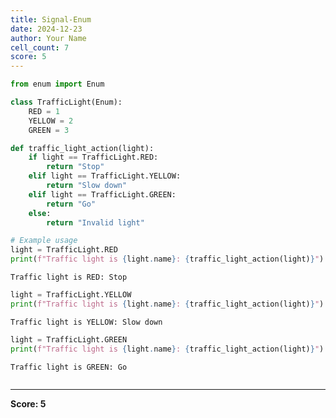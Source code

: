 ```yaml
---
title: Signal-Enum
date: 2024-12-23
author: Your Name
cell_count: 7
score: 5
---
```


```python
from enum import Enum
```


```python
class TrafficLight(Enum):
    RED = 1
    YELLOW = 2
    GREEN = 3
```


```python
def traffic_light_action(light):
    if light == TrafficLight.RED:
        return "Stop"
    elif light == TrafficLight.YELLOW:
        return "Slow down"
    elif light == TrafficLight.GREEN:
        return "Go"
    else:
        return "Invalid light"
```


```python
# Example usage
light = TrafficLight.RED
print(f"Traffic light is {light.name}: {traffic_light_action(light)}")
```

    Traffic light is RED: Stop



```python
light = TrafficLight.YELLOW
print(f"Traffic light is {light.name}: {traffic_light_action(light)}")
```

    Traffic light is YELLOW: Slow down



```python
light = TrafficLight.GREEN
print(f"Traffic light is {light.name}: {traffic_light_action(light)}")
```

    Traffic light is GREEN: Go



```python

```


---
**Score: 5**
